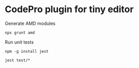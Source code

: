 # CodePro plugin for tiny editor

Generate AMD modules

`npx grunt amd`

Run unit tests

`npm -g install jest`

`jest test/*`


